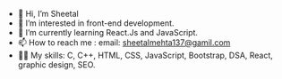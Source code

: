 - 👋 Hi, I’m Sheetal
- 👀 I’m interested in front-end development.
- 🌱 I’m currently learning React.Js and JavaScript.
- 📫 How to reach me : email: sheetalmehta137@gamil.com
- 👩‍💻 My skills: C, C++, HTML, CSS, JavaScript, Bootstrap, DSA, React, graphic design, SEO.

<!---
sheetalMehta7/sheetalMehta7 is a ✨ special ✨ repository because its `README.md` (this file) appears on your GitHub profile.
You can click the Preview link to take a look at your changes.
--->
